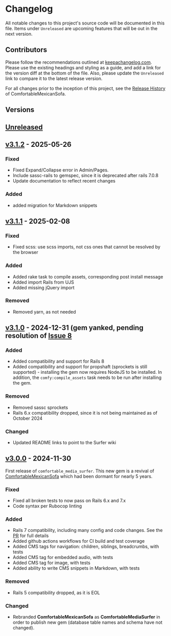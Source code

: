 # Changelog

All notable changes to this project's source code will be documented in this file. Items under `Unreleased` are upcoming features that will be out in the next version.

## Contributors

Please follow the recommendations outlined at [keepachangelog.com](https://keepachangelog.com). Please use the existing headings and styling as a guide, and add a link for the version diff at the bottom of the file. Also, please update the `Unreleased` link to compare it to the latest release version.

For all changes prior to the inception of this project, see the [Release History](https://github.com/comfy/comfortable-mexican-sofa/releases) of ComfortableMexicanSofa.

## Versions

## [Unreleased]

## [v3.1.2] - 2025-05-26

### Fixed

- Fixed Expand/Collapse error in Admin/Pages.
- Include sassc-rails to gemspec, since it is deprecated after rails 7.0.8
- Update documentation to reflect recent changes

### Added

- added migration for Markdown snippets

## [v3.1.1] - 2025-02-08

### Fixed

- Fixed scss: use scss imports, not css ones that cannot be resolved by the browser

### Added

- Added rake task to compile assets, corresponding post install message
- Added import Rails from UJS
- Added missing jQuery import

### Removed

- Removed yarn, as not needed

## [v3.1.0] - 2024-12-31 (gem yanked, pending resolution of [Issue 8](https://github.com/shakacode/comfortable-media-surfer/issues/8)

### Added

- Added compatibility and support for Rails 8
- Added compatibility and support for propshaft (sprockets is still supported) - installing the gem now requires NodeJS to be installed. In addition, the `comfy:compile_assets` task needs to be run after installing the gem.

### Removed

- Removed sassc sprockets
- Rails 6.x compatibility dropped, since it is not being maintained as of October 2024

### Changed

- Updated README links to point to the Surfer wiki

## [v3.0.0] - 2024-11-30

First release of `comfortable_media_surfer`. This new gem is a revival of [ComfortableMexicanSofa](https://github.com/comfy/comfortable-mexican-sofa) which had been dormant for nearly 5 years.

### Fixed

- Fixed all broken tests to now pass on Rails 6.x and 7.x
- Code syntax per Rubocop linting

### Added

- Rails 7 compatibility, including many config and code changes. See the [PR](https://github.com/shakacode/comfortable-media-surfer/pull/1/files) for full details
- Added github actions workflows for CI build and test coverage
- Added CMS tags for navigation: children, siblings, breadcrumbs, with tests
- Added CMS tag for embedded audio, with tests
- Added CMS tag for image, with tests
- Added ability to write CMS snippets in Markdown, with tests

### Removed

- Rails 5 compatibility dropped, as it is EOL

### Changed

- Rebranded **ComfortableMexicanSofa** as **ComfortableMediaSurfer** in order to publish new gem (database table names and schema have not changed).

[Unreleased]: https://github.com/shakacode/comfortable-media-surfer/compare/v3.1.0...master
[v3.1.2]: https://github.com/shakacode/comfortable-media-surfer/compare/v3.1.1...v3.1.2
[v3.1.1]: https://github.com/shakacode/comfortable-media-surfer/compare/v3.1.0...v3.1.1
[v3.1.0]: https://github.com/shakacode/comfortable-media-surfer/compare/v3.0.0...v3.1.0
[v3.0.0]: https://github.com/shakacode/comfortable-media-surfer/compare/v2.0.19...v3.0.0
